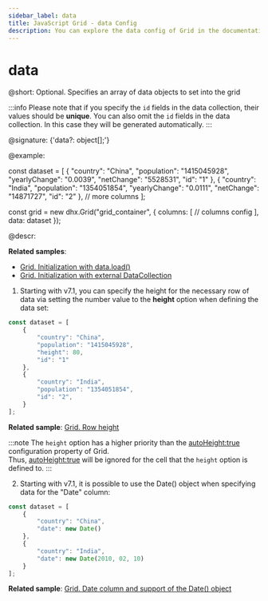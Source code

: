 ```yaml
---
sidebar_label: data
title: JavaScript Grid - data Config 
description: You can explore the data config of Grid in the documentation of the DHTMLX JavaScript UI library. Browse developer guides and API reference, try out code examples and live demos, and download a free 30-day evaluation version of DHTMLX Suite.
---
```


# data

@short: Optional. Specifies an array of data objects to set into the grid

:::info
Please note that if you specify the `id` fields in the data collection, their values should be **unique**. You can also omit the `id` fields in the data collection. In this case they will be generated automatically.
:::

@signature: {'data?: object[];'}

@example:

const dataset = [
    {
        "country": "China",
        "population": "1415045928",
        "yearlyChange": "0.0039",
        "netChange": "5528531",
        "id": "1"
    },
    {
        "country": "India",
        "population": "1354051854",
        "yearlyChange": "0.0111",
        "netChange": "14871727",
        "id": "2"
    },
    // more columns
];

const grid = new dhx.Grid("grid_container", {
    columns: [
        // columns config
    ],
    data: dataset
});

@descr:

**Related samples**:
- [Grid. Initialization with data.load()](https://snippet.dhtmlx.com/svkb27d5)
- [Grid. Initialization with external DataCollection](https://snippet.dhtmlx.com/qrw1x949)

1. Starting with v7.1, you can specify the height for the necessary row of data via setting the number value to the <b>height</b> option when defining the data set: 

~~~jsx {5}
const dataset = [
    {
        "country": "China",
        "population": "1415045928",
        "height": 80,
        "id": "1"
    },
    {
        "country": "India",
        "population": "1354051854",
        "id": "2",
    }
];
~~~

**Related sample**: [Grid. Row height](https://snippet.dhtmlx.com/2jo5lcuj)

:::note 
The `height` option has a higher priority than the [autoHeight:true](grid/api/grid_autoheight_config.md) configuration property of Grid. <br>Thus, [autoHeight:true](grid/api/grid_autoheight_config.md) will be ignored for the cell that the `height` option is defined to.
:::

2. Starting with v7.1, it is possible to use the Date() object when specifying data for the "Date" column:

~~~jsx {4,8}
const dataset = [
    {
        "country": "China",
        "date": new Date()
    },
    {
        "country": "India",
        "date": new Date(2010, 02, 10)
    }
];
~~~

**Related sample**: [Grid. Date column and support of the Date() object](https://snippet.dhtmlx.com/ylbu791i)

[comment]: # (@related: grid/initialization.md#initialize-grid grid/configuration.md#data)

[comment]: # (@relatedapi: grid/api/grid_autoheight_config.md)
